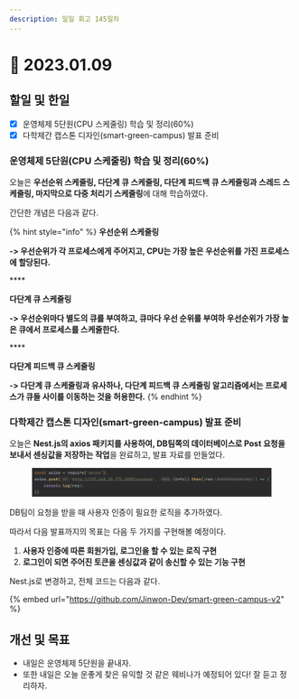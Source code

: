 ```yaml
---
description: 일일 회고 145일차
---
```


# 🙂 2023.01.09

## 할일 및 한일&#x20;

* [x] 운영체제 5단원(CPU 스케줄링) 학습 및 정리(60%)&#x20;
* [x] 다학제간 캡스톤 디자인(smart-green-campus) 발표 준비&#x20;

### 운영체제 5단원(CPU 스케줄링) 학습 및 정리(60%)&#x20;

오늘은 **우선순위 스케줄링, 다단계 큐 스케줄링, 다단계 피드백 큐 스케줄링과 스레드 스케줄링, 마지막으로 다중 처리기 스케줄링**에 대해 학습하였다.

간단한 개념은 다음과 같다.

{% hint style="info" %}
**우선순위 스케줄링**

**-> 우선순위가 각 프로세스에게 주어지고, CPU는 가장 높은 우선순위를 가진 프로세스에 할당된다.**

&#x20;****&#x20;

**다단계 큐 스케줄링**

**-> 우선순위마다 별도의 큐를 부여하고, 큐마다 우선 순위를 부여하 우선순위가 가장 높은 큐에서 프로세스를 스케줄한다.**

&#x20;****&#x20;

**다단계 피드백 큐 스케줄링**

**-> 다단계 큐 스케줄링과 유사하나, 다단계 피드백 큐 스케줄링 알고리즘에서는 프로세스가 큐들 사이를 이동하는 것을 허용한다.**
{% endhint %}

### 다학제간 캡스톤 디자인(smart-green-campus) 발표 준비&#x20;

오늘은 **Nest.js의 axios 패키지를 사용하여, DB팀쪽의 데이터베이스로 Post 요청을 보내서 센싱값을 저장하는 작업**을 완료하고, 발표 자료를 만들었다.

<figure><img src="../.gitbook/assets/image (1) (3).png" alt=""><figcaption></figcaption></figure>

DB팀이 요청을 받을 때 사용자 인증이 필요한 로직을 추가하였다.

따라서 다음 발표까지의 목표는 다음 두 가지를 구현해볼 예정이다.

1. **사용자 인증에 따른 회원가입, 로그인을 할 수 있는 로직 구현**
2. **로그인이 되면 주어진 토큰을 센싱값과 같이 송신할 수 있는 기능 구현**

Nest.js로 변경하고, 전체 코드는 다음과 같다.

{% embed url="https://github.com/Jinwon-Dev/smart-green-campus-v2" %}

## 개선 및 목표&#x20;

* 내일은 운영체제 5단원을 끝내자.&#x20;
* 또한 내일은 오늘 운좋게 찾은 유익할 것 같은 웨비나가 예정되어 있다! 잘 듣고 정리하자.&#x20;
